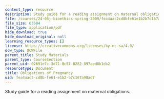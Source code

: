 ```yaml
---
content_type: resource
description: Study guide for a reading assignment on maternal obligations.
file: /courses/24-06j-bioethics-spring-2009/fea4aac2cd8bfe61e1b2b7c167a98ad7_MIT24_06Js09_study11.pdf
file_size: 63504
file_type: application/pdf
hide_download: true
hide_download_original: null
learning_resource_types: []
license: https://creativecommons.org/licenses/by-nc-sa/4.0/
ocw_type: OCWFile
parent_title: Study Materials
parent_type: CourseSection
parent_uid: 02691e7c-3d71-8c57-0282-897aed8b1db2
resourcetype: Document
title: Obligations of Pregnancy
uid: fea4aac2-cd8b-fe61-e1b2-b7c167a98ad7
---
```

Study guide for a reading assignment on maternal obligations.